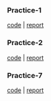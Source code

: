 ### Practice-1

[code](./1) | 
[report](https://docs.google.com/document/d/1HRbUKlHmmaDw5Yl5ChCtovpmcjPwqtzoZUqIGMmb3xs/edit?usp=sharing)

### Practice-2

[code](./2) | 
[report](https://docs.google.com/document/d/1Dm0qALFBWz10Rf_-vt7IoOvTqa3w92IYelYKImYvCOU/edit?usp=sharing)

### Practice-7

[code](./7) | 
[report](https://docs.google.com/document/d/1NfbtW9FUPUakbCs9r9KkJOSbYlwH69DJ3mFzbSdPQ_8/edit?usp=sharing)
